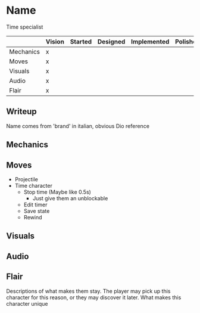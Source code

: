 # Name

Time specialist

|           | Vision | Started | Designed | Implemented | Polished |
| --------- | ------ | ------- | -------- | ----------- | -------- |
| Mechanics | x      |         |          |             |          |
| Moves     | x      |         |          |             |          |
| Visuals   | x      |         |          |             |          |
| Audio     | x      |         |          |             |          |
| Flair     | x      |         |          |             |          |

## Writeup

Name comes from 'brand' in italian, obvious Dio reference

## Mechanics

## Moves

- Projectile
- Time character
  - Stop time (Maybe like 0.5s)
    - Just give them an unblockable
  - Edit timer
  - Save state
  - Rewind

## Visuals

## Audio

## Flair

Descriptions of what makes them stay. The player may pick up this character for this reason, or they may discover it later.
What makes this character unique